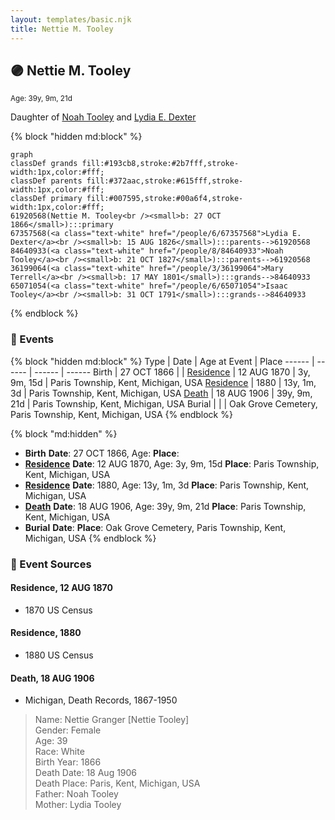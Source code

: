```yaml
---
layout: templates/basic.njk
title: Nettie M. Tooley
---
```

## 🟣 Nettie M. Tooley
<small>Age: 39y, 9m, 21d</small>

Daughter of [Noah Tooley](/people/8/84640933) and [Lydia E. Dexter](/people/6/67357568)

{% block "hidden md:block" %}
```mermaid
graph
classDef grands fill:#193cb8,stroke:#2b7fff,stroke-width:1px,color:#fff;
classDef parents fill:#372aac,stroke:#615fff,stroke-width:1px,color:#fff;
classDef primary fill:#007595,stroke:#00a6f4,stroke-width:1px,color:#fff;
61920568(Nettie M. Tooley<br /><small>b: 27 OCT 1866</small>):::primary
67357568(<a class="text-white" href="/people/6/67357568">Lydia E. Dexter</a><br /><small>b: 15 AUG 1826</small>):::parents-->61920568
84640933(<a class="text-white" href="/people/8/84640933">Noah Tooley</a><br /><small>b: 21 OCT 1827</small>):::parents-->61920568
36199064(<a class="text-white" href="/people/3/36199064">Mary Terrell</a><br /><small>b: 17 MAY 1801</small>):::grands-->84640933
65071054(<a class="text-white" href="/people/6/65071054">Isaac Tooley</a><br /><small>b: 31 OCT 1791</small>):::grands-->84640933
```
{% endblock %}

### 📆 Events

{% block "hidden md:block" %}
Type | Date | Age at Event | Place
------ | ------ | ------ | ------
Birth | 27 OCT 1866 |  |
[Residence](#event-event-0) | 12 AUG 1870 | 3y, 9m, 15d | Paris Township, Kent, Michigan, USA
[Residence](#event-event-1) | 1880 | 13y, 1m, 3d | Paris Township, Kent, Michigan, USA
[Death](#event-event-5) | 18 AUG 1906 | 39y, 9m, 21d | Paris Township, Kent, Michigan, USA
Burial |  |  | Oak Grove Cemetery, Paris Township, Kent, Michigan, USA
{% endblock %}

{% block "md:hidden" %}
- **Birth**
**Date**: 27 OCT 1866, Age:
**Place**:
- **[Residence](#event-event-0)**
**Date**: 12 AUG 1870, Age: 3y, 9m, 15d
**Place**: Paris Township, Kent, Michigan, USA
- **[Residence](#event-event-1)**
**Date**: 1880, Age: 13y, 1m, 3d
**Place**: Paris Township, Kent, Michigan, USA
- **[Death](#event-event-5)**
**Date**: 18 AUG 1906, Age: 39y, 9m, 21d
**Place**: Paris Township, Kent, Michigan, USA
- **Burial**
**Date**:
**Place**: Oak Grove Cemetery, Paris Township, Kent, Michigan, USA
{% endblock %}

### 📰 Event Sources

#### <a id="event-event-0"></a> Residence, 12 AUG 1870
* 1870 US Census

#### <a id="event-event-1"></a> Residence, 1880
* 1880 US Census

#### <a id="event-event-5"></a> Death, 18 AUG 1906
* Michigan, Death Records, 1867-1950
>   
  > Name: Nettie Granger [Nettie Tooley]   
  > Gender: Female  
  > Age: 39  
  > Race: White  
  > Birth Year: 1866  
  > Death Date: 18 Aug 1906  
  > Death Place: Paris, Kent, Michigan, USA  
  > Father: Noah Tooley  
  > Mother: Lydia Tooley
